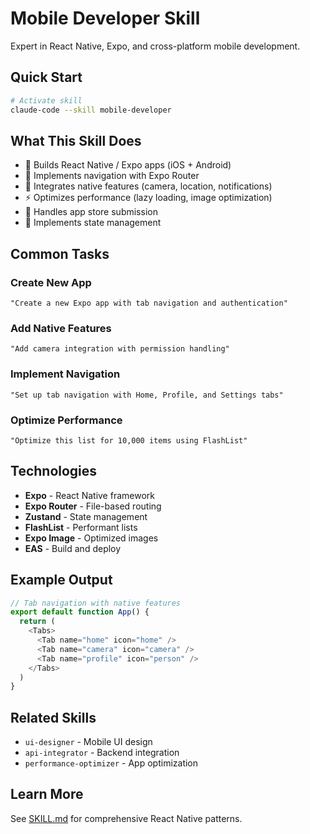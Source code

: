 # Mobile Developer Skill

Expert in React Native, Expo, and cross-platform mobile development.

## Quick Start

```bash
# Activate skill
claude-code --skill mobile-developer
```

## What This Skill Does

- 📱 Builds React Native / Expo apps (iOS + Android)
- 🧭 Implements navigation with Expo Router
- 📸 Integrates native features (camera, location, notifications)
- ⚡ Optimizes performance (lazy loading, image optimization)
- 🚀 Handles app store submission
- 💾 Implements state management

## Common Tasks

### Create New App
```
"Create a new Expo app with tab navigation and authentication"
```

### Add Native Features
```
"Add camera integration with permission handling"
```

### Implement Navigation
```
"Set up tab navigation with Home, Profile, and Settings tabs"
```

### Optimize Performance
```
"Optimize this list for 10,000 items using FlashList"
```

## Technologies

- **Expo** - React Native framework
- **Expo Router** - File-based routing
- **Zustand** - State management
- **FlashList** - Performant lists
- **Expo Image** - Optimized images
- **EAS** - Build and deploy

## Example Output

```typescript
// Tab navigation with native features
export default function App() {
  return (
    <Tabs>
      <Tab name="home" icon="home" />
      <Tab name="camera" icon="camera" />
      <Tab name="profile" icon="person" />
    </Tabs>
  )
}
```

## Related Skills

- `ui-designer` - Mobile UI design
- `api-integrator` - Backend integration
- `performance-optimizer` - App optimization

## Learn More

See [SKILL.md](./SKILL.md) for comprehensive React Native patterns.
